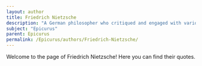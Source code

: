 ```yaml
---
layout: author
title: Friedrich Nietzsche
description: "A German philosopher who critiqued and engaged with various philosophical traditions, including Epicurean thought, particularly in relation to morality and the nature of happiness."
subject: "Epicurus"
parent: Epicurus
permalink: /Epicurus/authors/Friedrich-Nietzsche/
---
```


Welcome to the page of Friedrich Nietzsche! Here you can find their quotes.
